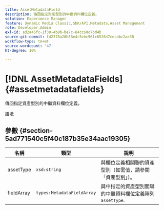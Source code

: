 ```yaml
---
title: AssetMetadataField
description: 傳回指定資產型別的中繼資料欄位定義。
solution: Experience Manager
feature: Dynamic Media Classic,SDK/API,Metadata,Asset Management
role: Developer,Admin
exl-id: ad2a45fc-1f30-4b8b-be7c-84cc60c7bd4b
source-git-commit: f42378a20b58e4c5ebc961c6526d7cecabc2ae38
workflow-type: tm+mt
source-wordcount: '47'
ht-degree: 10%

---
```


# [!DNL AssetMetadataFields]{#assetmetadatafields}

傳回指定資產型別的中繼資料欄位定義。

語法

## 參數 {#section-5ad771540c5f40c187b35e34aac19305}

| 名稱 | 類型 | 說明 |
|---|---|---|
| assetType | `xsd:string` | 與欄位定義相關聯的資產型別（如需值，請參閱「資產型別」）。 |
| fieldArray | `types:MetadataFieldArray` | 與中指定的資產型別關聯的中繼資料欄位定義陣列 `assetType`. |
